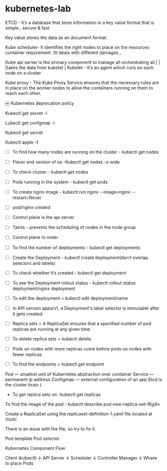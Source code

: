 # kubernetes-lab
ETCD - It’s a database that store  information in a key value format that is simple , secure & fast.

Key value stores the data as an document format.


Kube scheduler- It identifies the right nodes to place on the resources container requirement .(It deals with different damages , 


Kube api server is the primary component to manage all orchestrating all 
    |
    |
    |takes the data from kubelet 
    |
Kubelet - It’s an agent which runs on each node on a cluster


Kube proxy - The Kube Proxy Service ensures that the necessary rules are in place on the worker nodes to allow the containers running on them to reach each other.


￼
    Kubernetes deprecation policy


Kubectl get secret -l

Lubectl get confgmap -l

Kubectl get secret 

Kubectl apple -f  
- [ ] To find how many nodes are running on the cluster - kubectl get nodes
- [ ] Flavor and version of os -Kubectl get nodes -o wide
- [ ] To check cluster - kubectl get nodes
- [ ] Pods running in the system - kubectl get pods
- [ ] To create nginx image -  kubectl run nginx --image=nginx --restart=Never
- [ ] pod/nginx created
- [ ] Control plane is the api server
- [ ] Taints - prevents the scheduling of nodes in the node group
- [ ] Control plane to node-
- [ ] To find the number of deployments - kubectl get deployments
- [ ] Create the Deployment - kubectl create deployment(don’t overlap selectors and labels)
- [ ] To check whether it’s created - kubectl get deployment
- [ ] To see the Deployment rollout status - kubectl rollout status deployment/nginx deployment 
- [ ] To edit the deployment = kubectl edit deployment/name 
- [ ] In API version apps/v1, a Deployment's label selector is immutable after it gets created.

- [ ] Replica sets = A ReplicaSet ensures that a specified number of pod replicas are running at any given time.
- [ ] To delete replica sets = kubectl delete
- [ ] Pods on nodes with more replicas come before pods on nodes with fewer replicas.
- [ ] To find the endpoints = kubectl get endpoint


Pod — smallest unit of Kubernetes
	   abstraction over container
Service — permanent ip address 
Configmap — external configuration of an app
Etcd is the cluster brain (
* To get replica sets on -kubectl get replicas

To find the image of the pod - kubectl describe pod new-replica-set-f6g4n



Create a ReplicaSet using the replicaset-definition-1.yaml file located at /root/.

There is an issue with the file, so try to fix it.            

Pod template
Pod selector



 Kubernetes Component Flow

 Client (kubectl)
     ↓
API Server
     ↓
Scheduler
     ↓
Controller Manager
     ↓
Where to place Pods

 
	    
